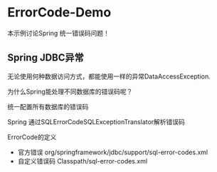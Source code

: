 # ErrorCode-Demo

本示例讨论Spring 统一错误码问题！

## Spring JDBC异常

无论使用何种数据访问方式，都能使用一样的异常DataAccessException.

为什么Spring能处理不同数据库的错误码呢？

统一配置所有数据库的错误码

Spring 通过SQLErrorCodeSQLExceptionTranslator解析错误码

ErrorCode的定义

+ 官方错误 org/springframework/jdbc/support/sql-error-codes.xml
+ 自定义错误码 Classpath/sql-error-codes.xml
